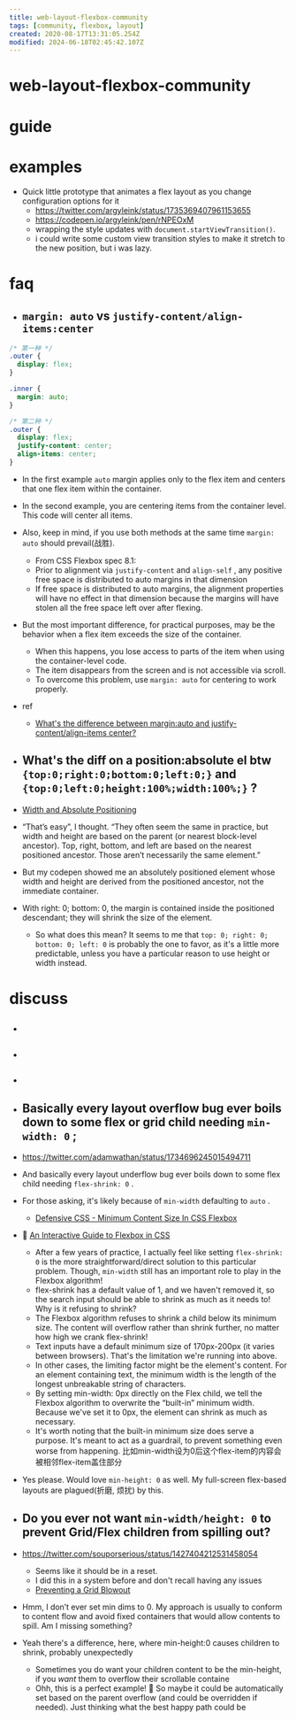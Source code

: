 ```yaml
---
title: web-layout-flexbox-community
tags: [community, flexbox, layout]
created: 2020-08-17T13:31:05.254Z
modified: 2024-06-18T02:45:42.107Z
---
```


# web-layout-flexbox-community

# guide

# examples
- Quick little prototype that animates a flex layout as you change configuration options for it
  - https://twitter.com/argyleink/status/1735369407961153655
  - https://codepen.io/argyleink/pen/rNPEOxM
  - wrapping the style updates with `document.startViewTransition()`.
  - i could write some custom view transition styles to make it stretch to the new position, but i was lazy.
# faq
- ## `margin: auto` vs `justify-content/align-items:center`

```CSS
/* 第一种 */
.outer {
  display: flex;
}

.inner {
  margin: auto;
}

/* 第二种 */
.outer {
  display: flex;
  justify-content: center;
  align-items: center;
}
```

- In the first example `auto` margin applies only to the flex item and centers that one flex item within the container.
- In the second example, you are centering items from the container level. This code will center all items.
- Also, keep in mind, if you use both methods at the same time `margin: auto` should prevail(战胜).
  - From CSS Flexbox spec 8.1:
  - Prior to alignment via `justify-content` and `align-self` , any positive free space is distributed to auto margins in that dimension
  - If free space is distributed to auto margins, the alignment properties will have no effect in that dimension because the margins will have stolen all the free space left over after flexing.
- But the most important difference, for practical purposes, may be the behavior when a flex item exceeds the size of the container. 
  - When this happens, you lose access to parts of the item when using the container-level code. 
  - The item disappears from the screen and is not accessible via scroll.
  - To overcome this problem, use `margin: auto` for centering to work properly.
- ref
  - [What's the difference between margin:auto and justify-content/align-items center?](https://stackoverflow.com/questions/44244549/whats-the-difference-between-marginauto-and-justify-content-align-items-cent)

- ## What's the diff on a position:absolute el btw `{top:0;right:0;bottom:0;left:0;}` and `{top:0;left:0;height:100%;width:100%;}` ?

- [Width and Absolute Positioning](https://keithjgrant.com/posts/2016/01/width-and-absolute-positioning/)

- “That’s easy”, I thought. “They often seem the same in practice, but width and height are based on the parent (or nearest block-level ancestor). Top, right, bottom, and left are based on the nearest positioned ancestor. Those aren’t necessarily the same element.”

- But my codepen showed me an absolutely positioned element whose width and height are derived from the positioned ancestor, not the immediate container.

- With right: 0; bottom: 0, the margin is contained inside the positioned descendant; they will shrink the size of the element.
  - So what does this mean? It seems to me that `top: 0; right: 0; bottom: 0; left: 0` is probably the one to favor, as it's a little more predictable, unless you have a particular reason to use height or width instead.
# discuss
- ## 

- ## 

- ## 

- ## Basically every layout overflow bug ever boils down to some flex or grid child needing `min-width: 0` ; 
- https://twitter.com/adamwathan/status/1734696245015494711
- And basically every layout underflow bug ever boils down to some flex child needing `flex-shrink: 0` .
- For those asking, it's likely because of `min-width` defaulting to `auto` .
  - [Defensive CSS - Minimum Content Size In CSS Flexbox](https://defensivecss.dev/tip/flexbox-min-content-size/)

- 📝 [An Interactive Guide to Flexbox in CSS](https://www.joshwcomeau.com/css/interactive-guide-to-flexbox/)
  - After a few years of practice, I actually feel like setting `flex-shrink: 0` is the more straightforward/direct solution to this particular problem. Though,  `min-width` still has an important role to play in the Flexbox algorithm! 
  - flex-shrink has a default value of 1, and we haven't removed it, so the search input should be able to shrink as much as it needs to! Why is it refusing to shrink?
  - The Flexbox algorithm refuses to shrink a child below its minimum size. The content will overflow rather than shrink further, no matter how high we crank flex-shrink!
  - Text inputs have a default minimum size of 170px-200px (it varies between browsers). That's the limitation we're running into above.
  - In other cases, the limiting factor might be the element's content. For an element containing text, the minimum width is the length of the longest unbreakable string of characters.
  - By setting min-width: 0px directly on the Flex child, we tell the Flexbox algorithm to overwrite the “built-in” minimum width. Because we've set it to 0px, the element can shrink as much as necessary.
  - It's worth noting that the built-in minimum size does serve a purpose. It's meant to act as a guardrail, to prevent something even worse from happening. 比如min-width设为0后这个flex-item的内容会被相邻flex-item盖住部分

- Yes please. Would love `min-height: 0` as well. My full-screen flex-based layouts are plagued(折磨, 烦扰) by this.

- ## Do you ever not want `min-width/height: 0` to prevent Grid/Flex children from spilling out? 
- https://twitter.com/souporserious/status/1427404212531458054
  - Seems like it should be in a reset. 
  - I did this in a system before and don't recall having any issues 
  - [Preventing a Grid Blowout](https://css-tricks.com/preventing-a-grid-blowout/)
- Hmm, I don’t ever set min dims to 0. My approach is usually to conform to content flow and avoid fixed containers that would allow contents to spill. Am I missing something?
- Yeah there's a difference, here, where min-height:0 causes children to shrink, probably unexpectedly
  - Sometimes you do want your children content to be the min-height, if you _want_ them to overflow their scrollable containe
  - Ohh, this is a perfect example! 🙏 So maybe it could be automatically set based on the parent overflow (and could be overridden if needed). Just thinking what the best happy path could be
